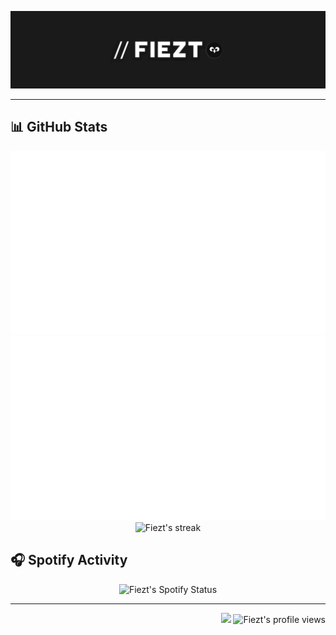 <p align="center">
  <a href="https://fiezt.ga" target="_blank">
    <img src="assets/top-cover.jpg">
  </a>
</p>

---

## 📊 GitHub Stats

<p align="center">
    <img alt="Fiezt's GitHub Statistics" src="https://raw.githubusercontent.com/fiezt1492/github-stats/master/generated/overview.svg#gh-dark-mode-only"/>
    <img alt="Fiezt's Languages Used" src="https://raw.githubusercontent.com/fiezt1492/github-stats/master/generated/languages.svg#gh-dark-mode-only"/>
    <img alt="Fiezt's streak" src="https://github-readme-streak-stats.herokuapp.com/?user=fiezt1492&theme=dracula&hide_border=true"/>
</p>

## 🎧 Spotify Activity

<p align="center">
    <img alt="Fiezt's Spotify Status" src="https://spotify-github-profile.vercel.app/api/view.svg?uid=31ca47euftbpvk3cbt3aw5zc7rgm&redirect=true][https://spotify-github-profile.vercel.app/api/view.svg?uid=31ca47euftbpvk3cbt3aw5zc7rgm&cover_image=true&theme=natemoo-re&show_offline=true&background_color=333333&interchange=false&bar_color=53b14f&bar_color_cover=true"/>
</p>

---

<p align="right">
    <img src="https://dcbadge.vercel.app/api/shield/445102575314927617?theme=discord-inverted" />
    <img alt="Fiezt's profile views" src="https://komarev.com/ghpvc/?username=fiezt1492&label=Views&color=ff79c6&style=for-the-badge"/>
</p>
